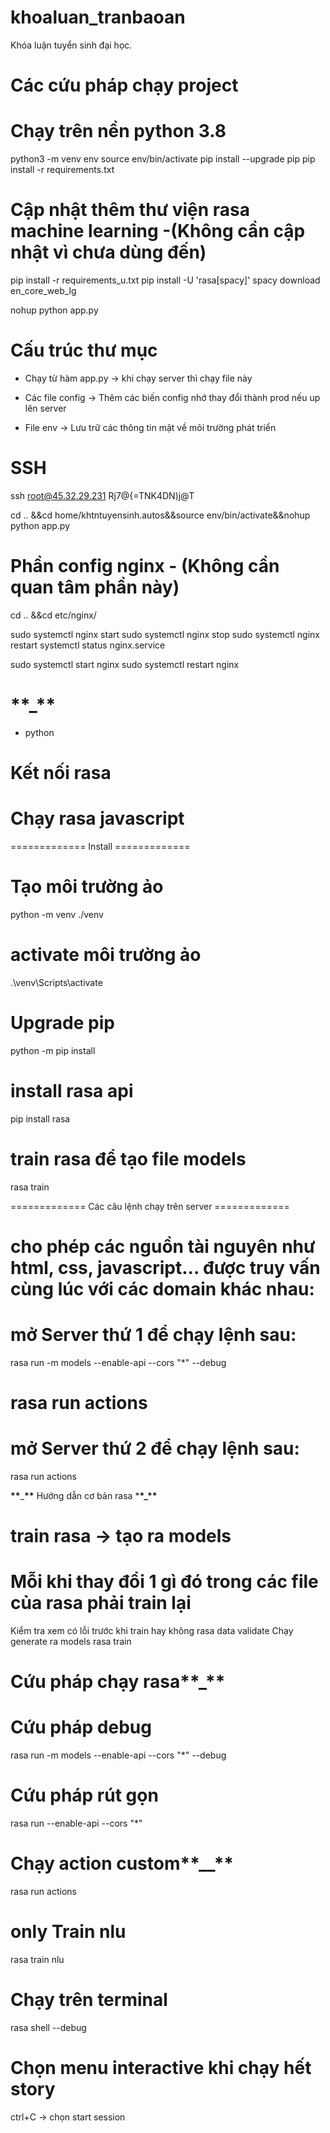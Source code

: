 # khoaluan_tranbaoan

Khóa luận tuyển sinh đại học.

# Các cứu pháp chạy project

# Chạy trên nền python 3.8

python3 -m venv env
source env/bin/activate
pip install --upgrade pip
pip install -r requirements.txt

# Cập nhật thêm thư viện rasa machine learning -(Không cần cập nhật vì chưa dùng đến)

pip install -r requirements_u.txt
pip install -U 'rasa[spacy]'
spacy download en_core_web_lg

nohup python app.py

# Cấu trúc thư mục

- Chạy từ hàm app.py -> khi chạy server thì chạy file này

- Các file config -> Thêm các biến config nhớ thay đổi thành prod nếu up lên server

- File env -> Lưu trữ các thông tin mật về môi trường phát triển

# SSH

ssh root@45.32.29.231
Rj7@{=TNK4DN)j@T

cd .. &&cd home/khtntuyensinh.autos&&source env/bin/activate&&nohup python app.py

# Phần config nginx - (Không cần quan tâm phần này)

cd .. &&cd etc/nginx/

sudo systemctl nginx start
sudo systemctl nginx stop
sudo systemctl nginx restart
systemctl status nginx.service

sudo systemctl start nginx
sudo systemctl restart nginx

# **\*\***\_**\*\***

- python

# Kết nối rasa

# Chạy rasa javascript

============= Install =============

# Tạo môi trường ảo

python -m venv ./venv

# activate môi trường ảo

.\venv\Scripts\activate

# Upgrade pip

python -m pip install

# install rasa api

pip install rasa

# train rasa để tạo file models

rasa train

============= Các câu lệnh chạy trên server =============

# cho phép các nguồn tài nguyên như html, css, javascript... được truy vấn cùng lúc với các domain khác nhau:

# mở Server thứ 1 để chạy lệnh sau:

rasa run -m models --enable-api --cors "\*" --debug

# rasa run actions

# mở Server thứ 2 để chạy lệnh sau:

rasa run actions

**\*\***\_**\*\*** Hướng dẫn cơ bản rasa \***\*\_\*\***

# train rasa -> tạo ra models

# Mỗi khi thay đổi 1 gì đó trong các file của rasa phải train lại

Kiểm tra xem có lỗi trước khi train hay không
rasa data validate
Chạy generate ra models
rasa train

# Cứu pháp chạy rasa**\_**

# Cứu pháp debug

rasa run -m models --enable-api --cors "\*" --debug

# Cứu pháp rút gọn

rasa run --enable-api --cors "\*"

# Chạy action custom**\_\_**

rasa run actions

# only Train nlu

rasa train nlu

# Chạy trên terminal

rasa shell --debug

# Chọn menu interactive khi chạy hết story

ctrl+C -> chọn start session
